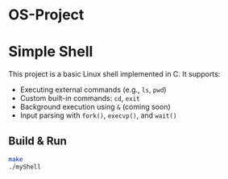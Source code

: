 # OS-Project

# Simple Shell

This project is a basic Linux shell implemented in C. It supports:

- Executing external commands (e.g., `ls`, `pwd`)
- Custom built-in commands: `cd`, `exit`
- Background execution using `&` (coming soon)
- Input parsing with `fork()`, `execvp()`, and `wait()`

## Build & Run

```bash
make
./myShell
